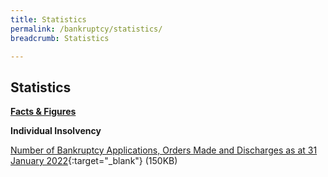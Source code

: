 ```yaml
---
title: Statistics
permalink: /bankruptcy/statistics/
breadcrumb: Statistics

---
```



Statistics
---

<u><b>Facts & Figures</b></u>

**Individual Insolvency**

[Number of Bankruptcy Applications, Orders Made and Discharges as at 31 January 2022](/files/NumberofBankruptcyApplicationsOrdersMadeandDischarges(Jan2022).pdf/){:target="_blank"} (150KB)
